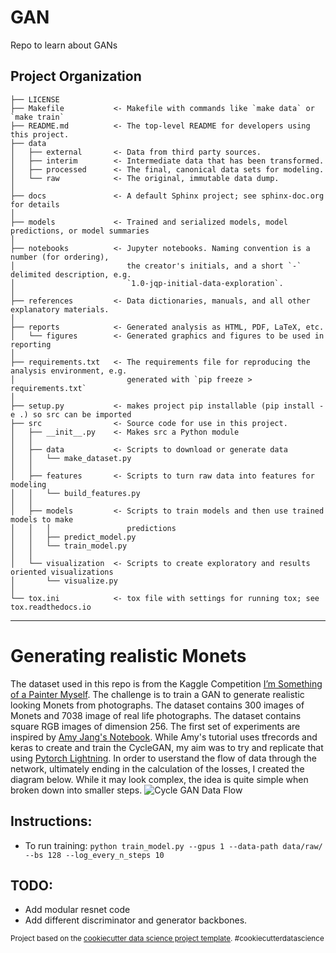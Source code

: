 GAN
==============================

Repo to learn about GANs

Project Organization
------------

    ├── LICENSE
    ├── Makefile           <- Makefile with commands like `make data` or `make train`
    ├── README.md          <- The top-level README for developers using this project.
    ├── data
    │   ├── external       <- Data from third party sources.
    │   ├── interim        <- Intermediate data that has been transformed.
    │   ├── processed      <- The final, canonical data sets for modeling.
    │   └── raw            <- The original, immutable data dump.
    │
    ├── docs               <- A default Sphinx project; see sphinx-doc.org for details
    │
    ├── models             <- Trained and serialized models, model predictions, or model summaries
    │
    ├── notebooks          <- Jupyter notebooks. Naming convention is a number (for ordering),
    │                         the creator's initials, and a short `-` delimited description, e.g.
    │                         `1.0-jqp-initial-data-exploration`.
    │
    ├── references         <- Data dictionaries, manuals, and all other explanatory materials.
    │
    ├── reports            <- Generated analysis as HTML, PDF, LaTeX, etc.
    │   └── figures        <- Generated graphics and figures to be used in reporting
    │
    ├── requirements.txt   <- The requirements file for reproducing the analysis environment, e.g.
    │                         generated with `pip freeze > requirements.txt`
    │
    ├── setup.py           <- makes project pip installable (pip install -e .) so src can be imported
    ├── src                <- Source code for use in this project.
    │   ├── __init__.py    <- Makes src a Python module
    │   │
    │   ├── data           <- Scripts to download or generate data
    │   │   └── make_dataset.py
    │   │
    │   ├── features       <- Scripts to turn raw data into features for modeling
    │   │   └── build_features.py
    │   │
    │   ├── models         <- Scripts to train models and then use trained models to make
    │   │   │                 predictions
    │   │   ├── predict_model.py
    │   │   └── train_model.py
    │   │
    │   └── visualization  <- Scripts to create exploratory and results oriented visualizations
    │       └── visualize.py
    │
    └── tox.ini            <- tox file with settings for running tox; see tox.readthedocs.io


--------
# Generating realistic Monets
The dataset used in this repo is from the Kaggle Competition [I’m Something of a Painter Myself](https://www.kaggle.com/c/gan-getting-started/overview). The challenge is to train a GAN to generate realistic looking Monets from photographs. The dataset contains 300 images of Monets and 7038 image of real life photographs. The dataset contains square RGB images of dimension 256. 
The first set of experiments are inspired by [Amy Jang's Notebook](https://www.kaggle.com/amyjang/monet-cyclegan-tutorial). While Amy's tutorial uses tfrecords and keras to create and train the CycleGAN, my aim was to try and replicate that using [Pytorch Lightning](https://www.pytorchlightning.ai/). In order to userstand the flow of data through the network, ultimately ending in the calculation of the losses, I created the diagram below. While it may look complex, the idea is quite simple when broken down into smaller steps. 
![Cycle GAN Data Flow](https://github.com/AahanSingh/gan/blob/main/reports/figures/Monet%20CycleGAN.png)

## Instructions:
- To run training: `python train_model.py --gpus 1 --data-path data/raw/ --bs 128 --log_every_n_steps 10`

## TODO:
- Add modular resnet code
- Add different discriminator and generator backbones.

<p><small>Project based on the <a target="_blank" href="https://drivendata.github.io/cookiecutter-data-science/">cookiecutter data science project template</a>. #cookiecutterdatascience</small></p>
